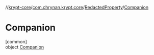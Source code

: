 //[krypt-core](../../../../index.md)/[com.chrynan.krypt.core](../../index.md)/[RedactedProperty](../index.md)/[Companion](index.md)

# Companion

[common]\
object [Companion](index.md)
